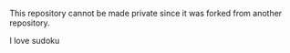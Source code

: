 This repository cannot be made private since it was forked from another repository. 

I love sudoku

